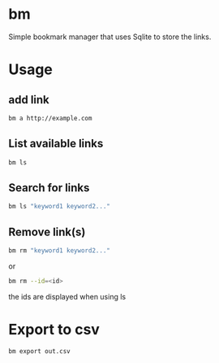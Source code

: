 # bm

Simple bookmark manager that uses Sqlite to store the links.

# Usage

## add link

```bash
bm a http://example.com
```

## List available links

```bash
bm ls
```

## Search for links

```bash
bm ls "keyword1 keyword2..."
```

## Remove link(s)

```bash
bm rm "keyword1 keyword2..."
```

or

```bash
bm rm --id=<id>
```

the ids are displayed when using ls


# Export to csv

```bash
bm export out.csv
```
